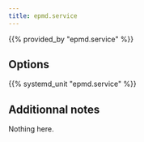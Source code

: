 ```yaml
---
title: epmd.service
---
```


{{% provided_by "epmd.service" %}}

## Options

{{% systemd_unit "epmd.service" %}}

## Additionnal notes

Nothing here.